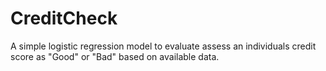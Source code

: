 # CreditCheck

A simple logistic regression model to evaluate assess an individuals credit score as "Good" or "Bad" based on available data.
